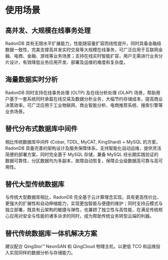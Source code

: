 ---
---

# 使用场景

## 高并发、大规模在线事务处理

RadonDB 具有无限水平扩展能力，性能随容量扩容而线性提升，同时具备金融级数据一致性，完美支撑高并发实时交易等大规模在线事务，可广泛应用于互联网金融、电商、金融、游戏等业务场景；支持在线实时智能扩容，用户无需进行业务分片设计，有效降低业务应用开发、部署及运维的难度和复杂度。

## 海量数据实时分析

RadonDB 同时支持在线事务处理 (OLTP) 及在线分析处理 (OLAP) 场景，帮助用户基于一套系统同时承载在线交易及数据分析业务，大幅节约存储成本，提高商业决策效率。可广泛应用于工业物联网、商业智能分析、电商推荐系统、搜索引擎等业务场景。

## 替代分布式数据库中间件

相比传统数据库中间件 (Cobar, TDDL, MyCAT, KingShard) + MySQL 的方案，RadonDB 具备完善的架构设计及服务保障体系，支持智能化自动运维，提供灵活简便的部署方案，同时完全基于 MySQL 存储，兼备 MySQL 经长期实践验证的数据可靠性，分区数据均为多副本，故障自动恢复，保障企业级数据高可靠与高可用性。

## 替代大型传统数据库

与传统大型数据库相比，RadonDB 完全基于云计算理念实现，具有更高性价比、更强大的扩展性和自动伸缩能力，实现更加智能与便捷的维护；同时支持云模式与独立部署，既具有云架构的敏捷与弹性，也兼顾了独立性与高性能，在满足传统核心应用对安全与性能的诸多诉求的同时，成为帮助传统业务转型云端的利器。

## 替代传统数据库一体机解决方案

建议配合 QingStor™ NeonSAN 和 QingCloud 物理主机，以更低 TCO 和运维投入实现同样的数据分析与存储能力。